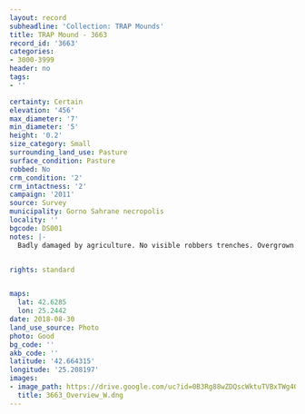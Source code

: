 ```yaml
---
layout: record
subheadline: 'Collection: TRAP Mounds'
title: TRAP Mound - 3663
record_id: '3663'
categories:
- 3000-3999
header: no
tags:
- ''

certainty: Certain
elevation: '456'
max_diameter: '7'
min_diameter: '5'
height: '0.2'
size_category: Small
surrounding_land_use: Pasture
surface_condition: Pasture
robbed: No
crm_condition: '2'
crm_intactness: '2'
campaign: '2011'
source: Survey
municipality: Gorno Sahrane necropolis
locality: ''
bgcode: DS001
notes: |-
  Badly damaged by agriculture. No visible robbers trenches. Overgrown.


rights: standard


maps:
  lat: 42.6285
  lon: 25.2442
date: 2018-08-30
land_use_source: Photo
photo: Good
bg_code: ''
akb_code: ''
latitude: '42.664315'
longitude: '25.208197'
images:
- image_path: https://drive.google.com/uc?id=0B3Rg88wZDQscWktuTVBxTWg4OUk
  title: 3663_Overview_W.dng
---
```

